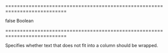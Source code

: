 ===========================================================================
<!--default-->false<!--/default-->
<!--type-->Boolean<!--/type-->
===========================================================================

<!--shortDescription-->
Specifies whether text that does not fit into a column should be wrapped.
<!--/shortDescription-->

<!--fullDescription-->

<!--/fullDescription-->